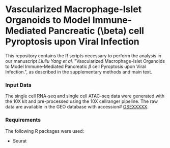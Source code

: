 # Vascularized Macrophage-Islet Organoids to Model Immune-Mediated Pancreatic \(\beta\) cell Pyroptosis upon Viral Infection

This repository contains the R scripts necessary to perform the analysis in our
manuscript *Liuliu Yang et al.* "Vascularized Macrophage-Islet Organoids to Model
Immune-Mediated Pancreatic $\beta$ cell Pyroptosis upon Viral Infection.", as described in the supplementary
methods and main text.

### Input Data

The single cell RNA-seq and single cell ATAC-seq data were generated with the 10X kit and pre-processed
using the 10X cellranger pipeline. The raw data are available in the GEO
database with accession#
[GSEXXXXX](https://www.ncbi.nlm.nih.gov/geo/query/acc.cgi?&acc=GSE207352).

### Requirements

The following R packages were used:
- Seurat

